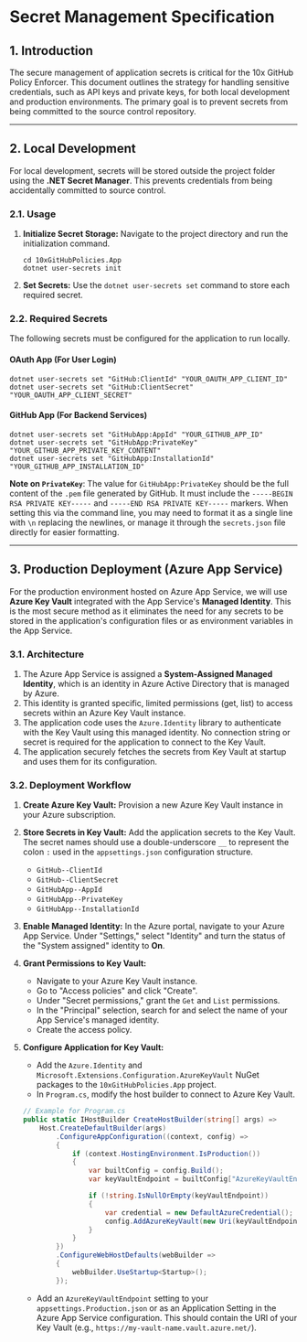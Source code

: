 # Secret Management Specification

## 1. Introduction

The secure management of application secrets is critical for the 10x GitHub Policy Enforcer. This document outlines the strategy for handling sensitive credentials, such as API keys and private keys, for both local development and production environments. The primary goal is to prevent secrets from being committed to the source control repository.

---

## 2. Local Development

For local development, secrets will be stored outside the project folder using the **.NET Secret Manager**. This prevents credentials from being accidentally committed to source control.

### 2.1. Usage

1.  **Initialize Secret Storage:** Navigate to the project directory and run the initialization command.
    ```shell
    cd 10xGitHubPolicies.App
    dotnet user-secrets init
    ```
2.  **Set Secrets:** Use the `dotnet user-secrets set` command to store each required secret.

### 2.2. Required Secrets

The following secrets must be configured for the application to run locally.

#### OAuth App (For User Login)
```shell
dotnet user-secrets set "GitHub:ClientId" "YOUR_OAUTH_APP_CLIENT_ID"
dotnet user-secrets set "GitHub:ClientSecret" "YOUR_OAUTH_APP_CLIENT_SECRET"
```

#### GitHub App (For Backend Services)
```shell
dotnet user-secrets set "GitHubApp:AppId" "YOUR_GITHUB_APP_ID"
dotnet user-secrets set "GitHubApp:PrivateKey" "YOUR_GITHUB_APP_PRIVATE_KEY_CONTENT"
dotnet user-secrets set "GitHubApp:InstallationId" "YOUR_GITHUB_APP_INSTALLATION_ID"
```
**Note on `PrivateKey`**: The value for `GitHubApp:PrivateKey` should be the full content of the `.pem` file generated by GitHub. It must include the `-----BEGIN RSA PRIVATE KEY-----` and `-----END RSA PRIVATE KEY-----` markers. When setting this via the command line, you may need to format it as a single line with `\n` replacing the newlines, or manage it through the `secrets.json` file directly for easier formatting.

---

## 3. Production Deployment (Azure App Service)

For the production environment hosted on Azure App Service, we will use **Azure Key Vault** integrated with the App Service's **Managed Identity**. This is the most secure method as it eliminates the need for any secrets to be stored in the application's configuration files or as environment variables in the App Service.

### 3.1. Architecture

1.  The Azure App Service is assigned a **System-Assigned Managed Identity**, which is an identity in Azure Active Directory that is managed by Azure.
2.  This identity is granted specific, limited permissions (get, list) to access secrets within an Azure Key Vault instance.
3.  The application code uses the `Azure.Identity` library to authenticate with the Key Vault using this managed identity. No connection string or secret is required for the application to connect to the Key Vault.
4.  The application securely fetches the secrets from Key Vault at startup and uses them for its configuration.

### 3.2. Deployment Workflow

1.  **Create Azure Key Vault:** Provision a new Azure Key Vault instance in your Azure subscription.
2.  **Store Secrets in Key Vault:** Add the application secrets to the Key Vault. The secret names should use a double-underscore `__` to represent the colon `:` used in the `appsettings.json` configuration structure.
    *   `GitHub--ClientId`
    *   `GitHub--ClientSecret`
    *   `GitHubApp--AppId`
    *   `GitHubApp--PrivateKey`
    *   `GitHubApp--InstallationId`
3.  **Enable Managed Identity:** In the Azure portal, navigate to your Azure App Service. Under "Settings," select "Identity" and turn the status of the "System assigned" identity to **On**.
4.  **Grant Permissions to Key Vault:**
    *   Navigate to your Azure Key Vault instance.
    *   Go to "Access policies" and click "Create".
    *   Under "Secret permissions," grant the `Get` and `List` permissions.
    *   In the "Principal" selection, search for and select the name of your App Service's managed identity.
    *   Create the access policy.
5.  **Configure Application for Key Vault:**
    *   Add the `Azure.Identity` and `Microsoft.Extensions.Configuration.AzureKeyVault` NuGet packages to the `10xGitHubPolicies.App` project.
    *   In `Program.cs`, modify the host builder to connect to Azure Key Vault.

    ```csharp
    // Example for Program.cs
    public static IHostBuilder CreateHostBuilder(string[] args) =>
        Host.CreateDefaultBuilder(args)
            .ConfigureAppConfiguration((context, config) =>
            {
                if (context.HostingEnvironment.IsProduction())
                {
                    var builtConfig = config.Build();
                    var keyVaultEndpoint = builtConfig["AzureKeyVaultEndpoint"];
    
                    if (!string.IsNullOrEmpty(keyVaultEndpoint))
                    {
                        var credential = new DefaultAzureCredential();
                        config.AddAzureKeyVault(new Uri(keyVaultEndpoint), credential);
                    }
                }
            })
            .ConfigureWebHostDefaults(webBuilder =>
            {
                webBuilder.UseStartup<Startup>();
            });
    ```
    *   Add an `AzureKeyVaultEndpoint` setting to your `appsettings.Production.json` or as an Application Setting in the Azure App Service configuration. This should contain the URI of your Key Vault (e.g., `https://my-vault-name.vault.azure.net/`).

